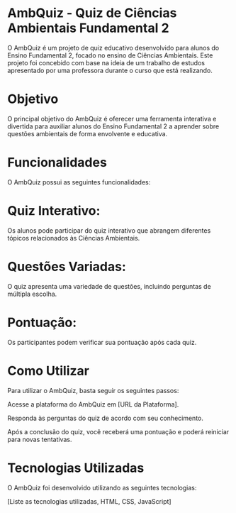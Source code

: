 # AmbQuiz - Quiz de Ciências Ambientais Fundamental 2
O AmbQuiz é um projeto de quiz educativo desenvolvido para alunos do Ensino Fundamental 2, focado no ensino de Ciências Ambientais. Este projeto foi concebido com base na ideia de um trabalho de estudos apresentado por uma professora durante o curso que está realizando.

# Objetivo
O principal objetivo do AmbQuiz é oferecer uma ferramenta interativa e divertida para auxiliar alunos do Ensino Fundamental 2 a aprender sobre questões ambientais de forma envolvente e educativa.

# Funcionalidades
O AmbQuiz possui as seguintes funcionalidades:

# Quiz Interativo:
Os alunos pode participar do quiz interativo que abrangem diferentes tópicos relacionados às Ciências Ambientais.

# Questões Variadas:
O quiz apresenta uma variedade de questões, incluindo perguntas de múltipla escolha.

# Pontuação:
Os participantes podem verificar sua pontuação após cada quiz.

# Como Utilizar
Para utilizar o AmbQuiz, basta seguir os seguintes passos:

Acesse a plataforma do AmbQuiz em [URL da Plataforma].

Responda às perguntas do quiz de acordo com seu conhecimento.

Após a conclusão do quiz, você receberá uma pontuação e poderá reiniciar para novas tentativas.

# Tecnologias Utilizadas
O AmbQuiz foi desenvolvido utilizando as seguintes tecnologias:

[Liste as tecnologias utilizadas, HTML, CSS, JavaScript]
